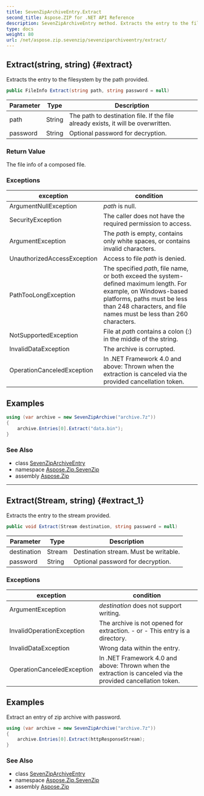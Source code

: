 ```yaml
---
title: SevenZipArchiveEntry.Extract
second_title: Aspose.ZIP for .NET API Reference
description: SevenZipArchiveEntry method. Extracts the entry to the filesystem by the path provided
type: docs
weight: 80
url: /net/aspose.zip.sevenzip/sevenziparchiveentry/extract/
---
```

## Extract(string, string) {#extract}

Extracts the entry to the filesystem by the path provided.

```csharp
public FileInfo Extract(string path, string password = null)
```

| Parameter | Type | Description |
| --- | --- | --- |
| path | String | The path to destination file. If the file already exists, it will be overwritten. |
| password | String | Optional password for decryption. |

### Return Value

The file info of a composed file.

### Exceptions

| exception | condition |
| --- | --- |
| ArgumentNullException | *path* is null. |
| SecurityException | The caller does not have the required permission to access. |
| ArgumentException | The *path* is empty, contains only white spaces, or contains invalid characters. |
| UnauthorizedAccessException | Access to file *path* is denied. |
| PathTooLongException | The specified *path*, file name, or both exceed the system-defined maximum length. For example, on Windows-based platforms, paths must be less than 248 characters, and file names must be less than 260 characters. |
| NotSupportedException | File at *path* contains a colon (:) in the middle of the string. |
| InvalidDataException | The archive is corrupted. |
| OperationCanceledException | In .NET Framework 4.0 and above: Thrown when the extraction is canceled via the provided cancellation token. |

## Examples

```csharp
using (var archive = new SevenZipArchive("archive.7z"))
{
    archive.Entries[0].Extract("data.bin");
}
```

### See Also

* class [SevenZipArchiveEntry](../)
* namespace [Aspose.Zip.SevenZip](../../sevenziparchiveentry/)
* assembly [Aspose.Zip](../../../)

---

## Extract(Stream, string) {#extract_1}

Extracts the entry to the stream provided.

```csharp
public void Extract(Stream destination, string password = null)
```

| Parameter | Type | Description |
| --- | --- | --- |
| destination | Stream | Destination stream. Must be writable. |
| password | String | Optional password for decryption. |

### Exceptions

| exception | condition |
| --- | --- |
| ArgumentException | *destination* does not support writing. |
| InvalidOperationException | The archive is not opened for extraction. - or - This entry is a directory. |
| InvalidDataException | Wrong data within the entry. |
| OperationCanceledException | In .NET Framework 4.0 and above: Thrown when the extraction is canceled via the provided cancellation token. |

## Examples

Extract an entry of zip archive with password.

```csharp
using (var archive = new SevenZipArchive("archive.7z"))
{
    archive.Entries[0].Extract(httpResponseStream);
}
```

### See Also

* class [SevenZipArchiveEntry](../)
* namespace [Aspose.Zip.SevenZip](../../sevenziparchiveentry/)
* assembly [Aspose.Zip](../../../)


